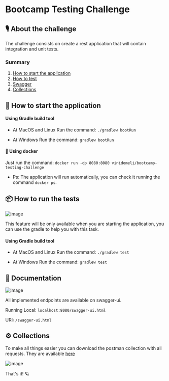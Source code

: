 # Bootcamp Testing Challenge

## 🎙 About the challenge

The challenge consists on create a rest application that will contain integration and unit tests.

### Summary

1. [How to start the application](#startapp)
2. [How to test](#test)
3. [Swagger](#docs)
4. [Collections](#collections)

## 🔨 How to start the application <a name="startapp"></a>

#### Using Gradle build tool

- At MacOS and Linux Run the command: `./gradlew bootRun`

- At Windows Run the command: `gradlew bootRun`

#### 🐳 Using docker

Just run the command: `docker run -dp 8080:8080 vinidomeli/bootcamp-testing-challenge`

* Ps: The application will run automatically, you can check it running the command `docker ps`.

## 📦 How to run the tests <a name="test"></a>

![image](https://user-images.githubusercontent.com/84407703/121944835-7ed25980-cd29-11eb-8ff5-e608c88747b9.png)

This feature will be only available when you are starting the application, you can use the gradle to help you with this
task.

#### Using Gradle build tool

- At MacOS and Linux Run the command: `./gradlew test`

- At Windows Run the command: `gradlew test`

## 📰 Documentation <a name="docs"></a>

![image](https://user-images.githubusercontent.com/84407703/121899962-47e54f00-ccfb-11eb-89cf-be231a2aa91b.png)

All implemented endpoints are available on swagger-ui.

Running Local: `localhost:8080/swagger-ui.html`

URI: `/swagger-ui.html`

## ⚙️ Collections <a name="collections"></a>

To make all things easier you can download the postman collection with all requests. They are
available [here](https://github.com/vinidomeli/bootcamp-testing-challenge/blob/master/collections/Bootcamp%20Test%20Challenge.postman_collection.json)

![image](https://user-images.githubusercontent.com/84407703/121900041-5c294c00-ccfb-11eb-8ae8-86d83c6d0006.png)

That's it! 🪐
